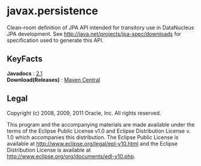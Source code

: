 # javax.persistence

Clean-room definition of JPA API intended for transitory use in DataNucleus JPA development.
See http://java.net/projects/jpa-spec/downloads for specification used to generate this API.


## KeyFacts

__Javadocs__ : [2.1](http://www.datanucleus.org/javadocs/javax.persistence/2.1.0/)  
__Download(Releases)__ : [Maven Central](http://central.maven.org/maven2/org/datanucleus/javax.persistence)  


## Legal

Copyright (c) 2008, 2009, 2011 Oracle, Inc. All rights reserved.

This program and the accompanying materials are made available under the
terms of the Eclipse Public License v1.0 and Eclipse Distribution License v. 1.0
which accompanies this distribution.  The Eclipse Public License is available
at http://www.eclipse.org/legal/epl-v10.html and the Eclipse Distribution License
is available at http://www.eclipse.org/org/documents/edl-v10.php.

